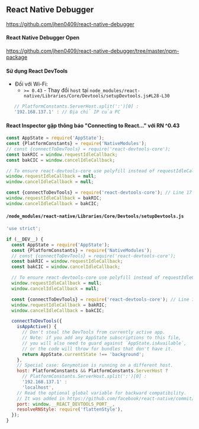 ## React Native Debugger
https://github.com/jhen0409/react-native-debugger

#### React Native Debugger Open
https://github.com/jhen0409/react-native-debugger/tree/master/npm-package

#### Sử dụng React DevTools
* Đối với Wi-Fi:
  - `>= 0.43` - Thay đổi `host` tại `node_modules/react-native/Libraries/Core/Devtools/setupDevtools.js#L28-L30`
```js
   // PlatformConstants.ServerHost.split(':')[0] :
   '192.168.137.1' : // Địa chỉ IP của PC
```

#### React Inspector gặp thông báo "Connecting to React…" với RN ^0.43
```js
const AppState = require('AppState');
const {PlatformConstants} = require('NativeModules');
// const {connectToDevTools} = require('react-devtools-core');
const bakRIC = window.requestIdleCallback;
const bakCIC = window.cancelIdleCallback;

// To ensure react-devtools-core use polyfill instead of requestIdleCallback
window.requestIdleCallback = null;
window.cancelIdleCallback = null;

const {connectToDevTools} = require('react-devtools-core'); // Line 17
window.requestIdleCallback = bakRIC;
window.cancelIdleCallback = bakCIC;
```

#### `/node_modules/react-native/Libraries/Core/Devtools/setupDevtools.js`
```js
'use strict';

if (__DEV__) {
  const AppState = require('AppState');
  const {PlatformConstants} = require('NativeModules');
  // const {connectToDevTools} = require('react-devtools-core');
  const bakRIC = window.requestIdleCallback;
  const bakCIC = window.cancelIdleCallback;

  // To ensure react-devtools-core use polyfill instead of requestIdleCallback
  window.requestIdleCallback = null;
  window.cancelIdleCallback = null;

  const {connectToDevTools} = require('react-devtools-core'); // Line 17
  window.requestIdleCallback = bakRIC;
  window.cancelIdleCallback = bakCIC;

  connectToDevTools({
    isAppActive() {
      // Don't steal the DevTools from currently active app.
      // Note: if you add any AppState subscriptions to this file,
      // you will also need to guard against `AppState.isAvailable`,
      // or the code will throw for bundles that don't have it.
      return AppState.currentState !== 'background';
    },
    // Special case: Genymotion is running on a different host.
    host: PlatformConstants && PlatformConstants.ServerHost ?
      // PlatformConstants.ServerHost.split(':')[0] :
      '192.168.137.1' :
      'localhost',
    // Read the optional global variable for backward compatibility.
    // It was added in https://github.com/facebook/react-native/commit/bf2b435322e89d0aeee8792b1c6e04656c2719a0.
    port: window.__REACT_DEVTOOLS_PORT__,
    resolveRNStyle: require('flattenStyle'),
  });
}
```
